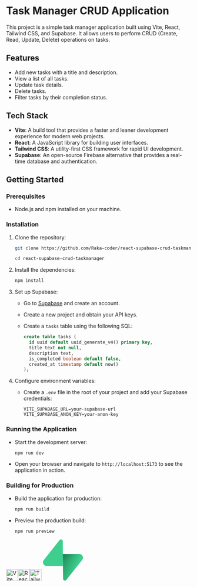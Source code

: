 # Task Manager CRUD Application

This project is a simple task manager application built using Vite, React, Tailwind CSS, and Supabase. It allows users to perform CRUD (Create, Read, Update, Delete) operations on tasks.

## Features

- Add new tasks with a title and description.
- View a list of all tasks.
- Update task details.
- Delete tasks.
- Filter tasks by their completion status.

## Tech Stack

- **Vite**: A build tool that provides a faster and leaner development experience for modern web projects.
- **React**: A JavaScript library for building user interfaces.
- **Tailwind CSS**: A utility-first CSS framework for rapid UI development.
- **Supabase**: An open-source Firebase alternative that provides a real-time database and authentication.

## Getting Started

### Prerequisites

- Node.js and npm installed on your machine.

### Installation

1. Clone the repository:

   ```bash
   git clone https://github.com/Raka-coder/react-supabase-crud-taskmanager.git

   cd react-supabase-crud-taskmanager
   ```

2. Install the dependencies:

   ```bash
   npm install
   ```

3. Set up Supabase:

   - Go to [Supabase](https://supabase.io) and create an account.
   - Create a new project and obtain your API keys.
   - Create a `tasks` table using the following SQL:

     ```sql
     create table tasks (
       id uuid default uuid_generate_v4() primary key,
       title text not null,
       description text,
       is_completed boolean default false,
       created_at timestamp default now()
     );
     ```

4. Configure environment variables:
   - Create a `.env` file in the root of your project and add your Supabase credentials:
     ```
     VITE_SUPABASE_URL=your-supabase-url
     VITE_SUPABASE_ANON_KEY=your-anon-key
     ```

### Running the Application

- Start the development server:

  ```bash
  npm run dev
  ```

- Open your browser and navigate to `http://localhost:5173` to see the application in action.

### Building for Production

- Build the application for production:

  ```bash
  npm run build
  ```

- Preview the production build:
  ```bash
  npm run preview
  ```

<img src="https://vitejs.dev/logo.svg" alt="Vite" width="32" height="32" /><img src="https://upload.wikimedia.org/wikipedia/commons/thumb/a/a7/React-icon.svg/2300px-React-icon.svg.png" alt="React" width="32" height="32" /><img src="https://tailwindcss.com/_next/static/media/tailwindcss-mark.d52e9897.svg" alt="Tailwind CSS" width="32" height="32" />
<svg width="109" height="113" viewBox="0 0 109 113" fill="none" xmlns="http://www.w3.org/2000/svg">
<path d="M63.7076 110.284C60.8481 113.885 55.0502 111.912 54.9813 107.314L53.9738 40.0627L99.1935 40.0627C107.384 40.0627 111.952 49.5228 106.859 55.9374L63.7076 110.284Z" fill="url(#paint0_linear)"/>
<path d="M63.7076 110.284C60.8481 113.885 55.0502 111.912 54.9813 107.314L53.9738 40.0627L99.1935 40.0627C107.384 40.0627 111.952 49.5228 106.859 55.9374L63.7076 110.284Z" fill="url(#paint1_linear)" fill-opacity="0.2"/>
<path d="M45.317 2.07103C48.1765 -1.53037 53.9745 0.442937 54.0434 5.041L54.4849 72.2922H9.83113C1.64038 72.2922 -2.92775 62.8321 2.1655 56.4175L45.317 2.07103Z" fill="#3ECF8E"/>
<defs>
<linearGradient id="paint0_linear" x1="53.9738" y1="54.974" x2="94.1635" y2="71.8295" gradientUnits="userSpaceOnUse">
<stop stop-color="#249361"/>
<stop offset="1" stop-color="#3ECF8E"/>
</linearGradient>
<linearGradient id="paint1_linear" x1="36.1558" y1="30.578" x2="54.4844" y2="65.0806" gradientUnits="userSpaceOnUse">
<stop/>
<stop offset="1" stop-opacity="0"/>
</linearGradient>
</defs>
</svg>
